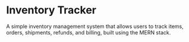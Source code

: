 # Inventory Tracker

A simple inventory management system that allows users to track items, orders, shipments, refunds, and billing, built using the MERN stack.
